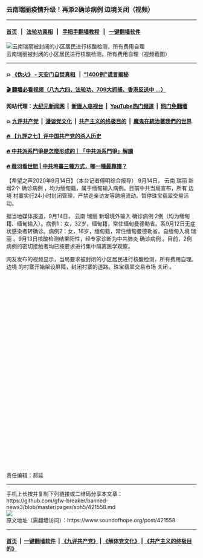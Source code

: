 ### 云南瑞丽疫情升级！再添2确诊病例  边境关闭（视频）
------------------------

#### [首页](https://github.com/gfw-breaker/banned-news3/blob/master/README.md) &nbsp;&nbsp;|&nbsp;&nbsp; [法轮功真相](https://github.com/begood0513/basic/blob/master/README.md)  &nbsp;&nbsp;|&nbsp;&nbsp; [手把手翻墙教程](https://github.com/gfw-breaker/guides/wiki)  &nbsp;&nbsp;|&nbsp;&nbsp; [一键翻墙软件](https://github.com/gfw-breaker/nogfw/blob/master/README.md)  



<div><img alt="云南瑞丽被封闭的小区居民进行核酸检测，所有费用自理" src="https://img.soundofhope.org/2020-09/wuhanfeiyan_2020-09-14_1-1600091364763.jpg"/>
<br/><figcaption class="caption">
 云南瑞丽被封闭的小区居民进行核酸检测，所有费用自理（视频截图）
</figcaption></div><hr/>

#### 💥 [《伪火》 - 天安门自焚真相 ](http://141.164.51.119:10000/videos/blog/weihuo.html)&nbsp; |&nbsp; [“1400例”谎言揭秘  ](http://141.164.51.119:10000/videos/blog/jiexi1400.html)

#### [ 🎬  翻墙必看视频（八九六四、法轮功、709大抓捕、香港反送中 ...）](https://github.com/gfw-breaker/links/blob/master/banned.md)

#### 网站代理：[大纪元新闻网](http://167.172.10.89:10080/gb/) &nbsp;|&nbsp; [新唐人电视台](http://167.172.10.89:8808/gb/)  &nbsp;|&nbsp; [YouTube热门频道](http://158.247.203.241/youtube.html) &nbsp;|&nbsp; [网门免翻墙](http://158.247.203.241:11000/show.aspx?name=ogHome)

#### 💥 [九评共产党](http://141.164.51.119:10000/videos/res/jiuping/)&nbsp; |&nbsp; [漫谈党文化](http://141.164.51.119:10000/videos/res/mtdwh/)&nbsp; |&nbsp; [共产主义的终极目的](http://141.164.51.119:10000/videos/res/zjmd/)&nbsp; |&nbsp; [魔鬼在統治著我們的世界](http://141.164.51.119:10000/videos/res/TheSpecter/)  

#### [ 🔥  【九評之七】评中国共产党的杀人历史](http://141.164.51.119:10000/videos/news/../res/jiuping/index.html)

#### [ 🔥  中共派系鬥爭是怎麼形成的｜「中共派系鬥爭」解讀](http://141.164.51.119:10000/videos/news/don02.html)

#### [ 🔥  薇羽看世間 | 中共垮臺三種方式，哪一種最靠譜？](http://141.164.51.119:10000/videos/news/weiyu01.html)

<div><div class="Content__Wrapper sc-1bvya0-0 grZQxZ">
 <p class="meta-top">
  <span class="meta">
   【希望之声2020年9月14日】（本台记者傅明综合报导）
  </span>
  9月14日，
  <ok href="/term/12836">
   云南
  </ok>
  <ok href="/term/373951">
   瑞丽
  </ok>
  新增2个
  <ok href="/term/219439">
   确诊病例
  </ok>
  ，均为缅甸籍，属于缅甸输入病例。目前中共当局宣布，所有
  <ok href="/term/10229">
   边境
  </ok>
  村寨实行24小时封闭管理，严禁走亲访友等跨境流动。暂停珠宝翡翠交易活动。
 </p>
 <p>
  据当地媒体报道，9月14日，
  <ok href="/term/12836">
   云南
  </ok>
  <ok href="/term/373951">
   瑞丽
  </ok>
  新增境外输入
  <ok href="/term/219439">
   确诊病例
  </ok>
  2例（均为缅甸籍、缅甸输入）。病例1：女，32岁，缅甸籍，常住缅甸曼德勒省。系9月12日无症状感染者转确诊。病例2：女，16岁，缅甸籍，常住缅甸曼德勒省。自缅甸入境
  <ok href="/term/373951">
   瑞丽
  </ok>
  。9月13日核酸检测结果阳性，经专家诊断为中共肺炎
  <ok href="/term/219439">
   确诊病例
  </ok>
  。目前，2例病例的密切接触者均已按要求进行集中隔离医学观察。
 </p>
 <p>
  网友发布的视频显示，当局要求被封闭的小区居民进行核酸检测，所有费用自理。
  <ok href="/term/10229">
   边境
  </ok>
  的村寨开始架设屏障，封闭村寨的道路。珠宝翡翠交易市场
  <ok href="/term/21584">
   关闭
  </ok>
  。
 </p>
 <div class="soh-embed">
  <div class="soh-embed-inner">
   <div class="iframely-embed" style="max-width: 550px;">
    <div class="iframely-responsive" style="padding-bottom: 100%;">
    </div>
   </div>
  </div>
 </div>
 <p class="meta-btm">
  责任编辑：郝延
 </p>
</div>
</div>
<hr/>
手机上长按并复制下列链接或二维码分享本文章：<br/>
https://github.com/gfw-breaker/banned-news3/blob/master/pages/soh5/421558.md <br/>
<a href='https://github.com/gfw-breaker/banned-news3/blob/master/pages/soh5/421558.md'><img src='https://github.com/gfw-breaker/banned-news3/blob/master/pages/soh5/421558.md.png'/></a> <br/>
原文地址（需翻墙访问）：https://www.soundofhope.org/post/421558


------------------------
#### [首页](https://github.com/gfw-breaker/banned-news3/blob/master/README.md) &nbsp;|&nbsp; [一键翻墙软件](https://github.com/gfw-breaker/nogfw/blob/master/README.md) &nbsp;| [《九评共产党》](https://github.com/gfw-breaker/9ping.md/blob/master/README.md#九评之一评共产党是什么) | [《解体党文化》](https://github.com/gfw-breaker/jtdwh.md/blob/master/README.md) | [《共产主义的终极目的》](https://github.com/gfw-breaker/gczydzjmd.md/blob/master/README.md)


<img src='http://gfw-breaker.win/banned-news3/pages/soh5/421558.md' width='0px' height='0px'/>